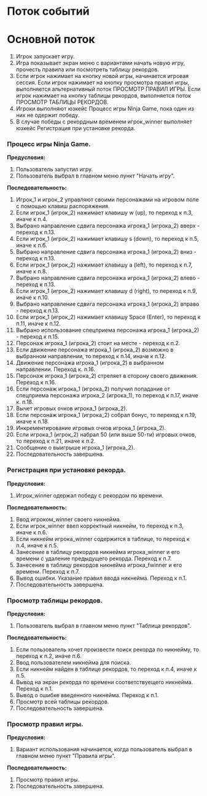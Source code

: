 # Поток событий

# Основной поток
1. Игрок запускает игру.
2. Игра показывает экран меню с вариантами начать новую игру, прочесть правила или посмотреть таблицу рекордов.
3. Если игрок нажимает на кнопку новой игры, начинается игровая сессия. Если игрок нажимает на кнопку просмотра правил игры, выполняется альтернативный поток ПРОСМОТР ПРАВИЛ ИГРЫ. Если игрок нажимает на кнопку таблицы рекордов, выполняется поток ПРОСМОТР ТАБЛИЦЫ РЕКОРДОВ.
4. Игроки выполняют юзкейс Процесс игры Ninja Game, пока один из них не одержит победу.
5. В случае победы с рекордным временем игрок_winner выполняет юзкейс Регистрация при установке рекорда. 

### Процесс игры Ninja Game.

**Предусловия:**
1. Пользователь запустил игру.
2. Пользователь выбрал в главном меню пункт "Начать игру".

**Последовательность:**
1. Игрок_1 и игрок_2 управляют своими персонажами на игровом поле с помощью клавиш распоряжения.
2. Если игрок_1 (игрок_2) нажимает клавишу w (up), то переход к п.3, иначе к п.4.
3. Выбрано направление сдвига персонажа игрока_1 (игрока_2) вверх - переход к п.13.
4. Если игрок_1 (игрок_2) нажимает клавишу s (down), то переход к п.5, иначе к п.6.
5. Выбрано направление сдвига персонажа игрока_1 (игрока_2) вниз - переход к п.13.
6. Если игрок_1 (игрок_2) нажимает клавишу a (left), то переход к п.7, иначе к п.8.
7. Выбрано направление сдвига персонажа игрока_1 (игрока_2) влево - переход к п.13.
8. Если игрок_1 (игрок_2) нажимает клавишу d (right), то переход к п.9, иначе к п.10.
9. Выбрано направление сдвига персонажа игрока_1 (игрока_2) вправо - переход к п.13.
10. Если игрок_1 (игрок_2) нажимает клавишу Space (Enter), то переход к п.11, иначе к п.12.
11. Выбрано использование спецприема персонажа игрока_1 (игрока_2) - переход к п.15.
12. Персонаж игрока_1 (игрока_2) стоит на месте - переход к п.2.
13. Если движение персонажа игрока_1 (игрока_2) возможно в выбранном направлении, 
    то переход к п.14, иначе к п.12.
14. Движение персонажа игрока_1 (игрока_2) в выбранном направлении. Переход к. п.16.  
15. Персонаж игрока_1 (игрока_2) стреляет в сторону своего движения. Переход к п.16.
16. Если персонаж игрока_1 (игрока_2) получил попадание от спецприема персонажа игрока_2 (игрока_1), 
    то переход к п.17, иначе к. п.18.
17. Вычет игровых очков игрока_1 (игрока_2).
18. Если персонаж игрока_1 (игрока_2) собрал бонус, то переход к п.19, иначе к п.18.
19. Инкрементирование игровых очков игрока_1 (игрока_2).
20. Если игрока_1 (игрок_2) набрал 50 (или выше 50-ти) игровых очков, то переход к п.21, иначе к п.2.
21. Сообщение о выигрыше игрока_1 (игрока_2).
22. Последовательность завершена.

### Регистрация при установке рекорда.

**Предусловия:**
1. Игрок_winner одержал победу с рекордом по времени.

**Последовательность:**
1. Ввод игроком_winner своего никнейма.
2. Если игрок_winner ввел корректный никнейм, то переход к п.3, иначе к п.6.
3. Если никнейм игрока_winner содержится в таблице, то переход к п.4, иначе к п.5.
4. Занесение в таблицу рекордов никнейма игрока_winner и его времени
   с удаление предыдущего рекорда. Переход к п.7.
5. Занесение в таблицу рекордов никнейма игрока_fwinner и его времени. Переход к п.7.
6. Вывод ошибки. Указание правил ввода никнейма. Переход к п.1.
7. Последовательность завершена.

### Просмотр таблицы рекордов.

**Предусловия:**
1. Пользователь выбрал в главном меню пункт "Таблица рекордов".

**Последовательность:**
1. Если пользователь хочет произвести поиск рекорда по никнейму, то переход к п.2, иначе п.6.
2. Ввод пользователем никнейма для поиска.
3. Если никнейм найден в таблице рекордов, то переход к п.4, иначе к п.5.
4. Вывод на экран рекорда по времени соответствуещего никнейма. Переход к п.1.
5. Вывод о ошибке введенного никнейма. Переход к п.1.
6. Просмотр всей таблицы рекордов.
7. Последовательность завершена.

### Просмотр правил игры.

**Предусловия:**
1. Вариант использования начинается, когда пользователь выбрал в главном меню пункт "Правила игры".

**Последовательность:**
1. Просмотр правил игры.
2. Последовательность завершена.
